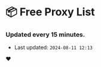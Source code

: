 # :package: Free Proxy List
### Updated every 15 minutes.

- Last updated: `2024-08-11 12:13`

:heart:
